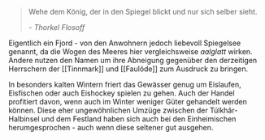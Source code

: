 > Wehe dem König, der in den Spiegel blickt und nur sich selber sieht.
> 
> *- Thorkel Flosoff*

Eigentlich ein Fjord - von den Anwohnern jedoch liebevoll Spiegelsee genannt, da die Wogen des Meeres hier vergleichsweise *aalglatt* wirken. Andere nutzen den Namen um ihre Abneigung gegenüber den derzeitigen Herrschern der [[Tinnmark]] und [[Faulöde]] zum Ausdruck zu bringen. 

In besonders kalten Wintern friert das Gewässer genug um Eislaufen, Eisfischen oder auch Eishockey spielen zu gehen. 
Auch der Handel profitiert davon, wenn auch im Winter weniger Güter gehandelt werden können. Diese eher ungewöhnlichen Umzüge zwischen der Túlkhâr-Halbinsel und dem Festland haben sich auch bei den Einheimischen herumgesprochen - auch wenn diese seltener gut ausgehen. 